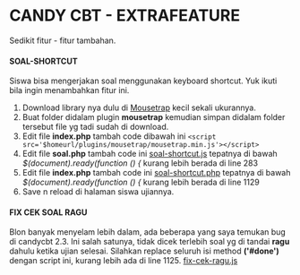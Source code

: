 # CANDY CBT - EXTRAFEATURE

Sedikit fitur - fitur tambahan.

#### SOAL-SHORTCUT
 Siswa bisa mengerjakan soal menggunakan keyboard shortcut. Yuk ikuti bila ingin menambahkan fitur ini.
1. Download library nya dulu di [Mousetrap](https://craig.global.ssl.fastly.net/js/mousetrap/mousetrap.min.js?a4098 "Mousetrap") kecil sekali ukurannya.
2. Buat folder didalam plugin **mousetrap** kemudian simpan didalam folder tersebut file yg tadi sudah di download.
3. Edit file **index.php** tambah code dibawah ini 
`<script src='$homeurl/plugins/mousetrap/mousetrap.min.js'></script>`
4. Edit file **soal.php** tambah code  ini  [soal-shortcut.js](https://github.com/hasanbasri1993/candycbt-myfeature/blob/master/soal-shortcut.js "soal-shortcut.js") tepatnya di bawah *$(document).ready(function () {* kurang lebih berada di line 283
5. Edit file **index.php** tambah code  ini [soal-shortcut.php](https://github.com/hasanbasri1993/candycbt-myfeature/blob/master/soal-shortcut.php "soal-shortcut.php") tepatnya di bawah *$(document).ready(function () {* kurang lebih berada di line 1129
6. Save n reload di halaman siswa ujiannya. 

#### FIX CEK SOAL RAGU
Blon banyak menyelam lebih dalam, ada beberapa yang saya temukan bug di candycbt 2.3. Ini salah satunya, tidak dicek terlebih soal yg di tandai **ragu** dahulu ketika ujian selesai.
Silahkan replace seluruh isi method **('#done')** dengan script ini, kurang lebih ada di line 1125.
[fix-cek-ragu.js](https://github.com/hasanbasri1993/candycbt-myfeature/blob/master/fix-cek-ragu.js "fix-cek-ragu.js")
